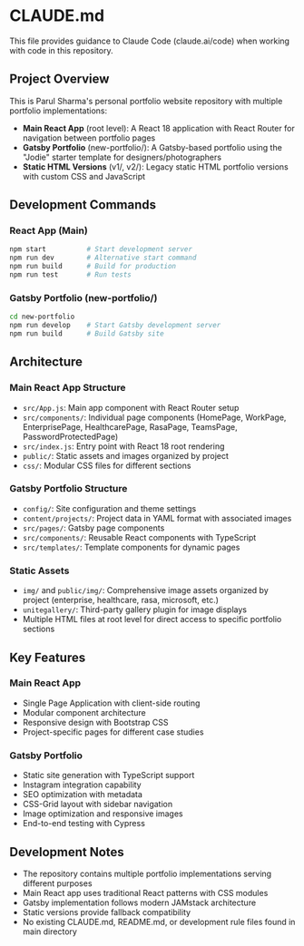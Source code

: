 # CLAUDE.md

This file provides guidance to Claude Code (claude.ai/code) when working with code in this repository.

## Project Overview

This is Parul Sharma's personal portfolio website repository with multiple portfolio implementations:

- **Main React App** (root level): A React 18 application with React Router for navigation between portfolio pages
- **Gatsby Portfolio** (new-portfolio/): A Gatsby-based portfolio using the "Jodie" starter template for designers/photographers
- **Static HTML Versions** (v1/, v2/): Legacy static HTML portfolio versions with custom CSS and JavaScript

## Development Commands

### React App (Main)
```bash
npm start          # Start development server
npm run dev        # Alternative start command
npm run build      # Build for production
npm run test       # Run tests
```

### Gatsby Portfolio (new-portfolio/)
```bash
cd new-portfolio
npm run develop    # Start Gatsby development server
npm run build      # Build Gatsby site
```

## Architecture

### Main React App Structure
- `src/App.js`: Main app component with React Router setup
- `src/components/`: Individual page components (HomePage, WorkPage, EnterprisePage, HealthcarePage, RasaPage, TeamsPage, PasswordProtectedPage)
- `src/index.js`: Entry point with React 18 root rendering
- `public/`: Static assets and images organized by project
- `css/`: Modular CSS files for different sections

### Gatsby Portfolio Structure
- `config/`: Site configuration and theme settings
- `content/projects/`: Project data in YAML format with associated images
- `src/pages/`: Gatsby page components
- `src/components/`: Reusable React components with TypeScript
- `src/templates/`: Template components for dynamic pages

### Static Assets
- `img/` and `public/img/`: Comprehensive image assets organized by project (enterprise, healthcare, rasa, microsoft, etc.)
- `unitegallery/`: Third-party gallery plugin for image displays
- Multiple HTML files at root level for direct access to specific portfolio sections

## Key Features

### Main React App
- Single Page Application with client-side routing
- Modular component architecture
- Responsive design with Bootstrap CSS
- Project-specific pages for different case studies

### Gatsby Portfolio
- Static site generation with TypeScript support
- Instagram integration capability
- SEO optimization with metadata
- CSS-Grid layout with sidebar navigation
- Image optimization and responsive images
- End-to-end testing with Cypress

## Development Notes

- The repository contains multiple portfolio implementations serving different purposes
- Main React app uses traditional React patterns with CSS modules
- Gatsby implementation follows modern JAMstack architecture
- Static versions provide fallback compatibility
- No existing CLAUDE.md, README.md, or development rule files found in main directory